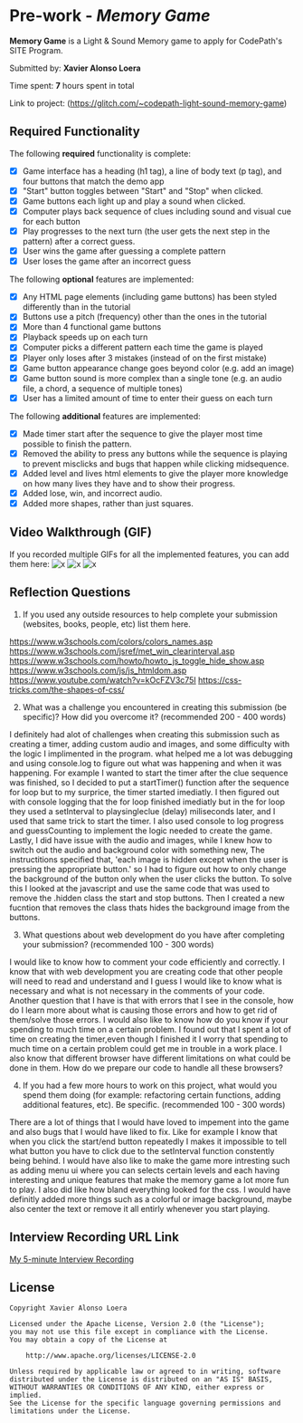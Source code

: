 # Pre-work - *Memory Game*

**Memory Game** is a Light & Sound Memory game to apply for CodePath's SITE Program. 

Submitted by: **Xavier Alonso Loera**

Time spent: **7** hours spent in total

Link to project: (https://glitch.com/~codepath-light-sound-memory-game)

## Required Functionality

The following **required** functionality is complete:

* [x] Game interface has a heading (h1 tag), a line of body text (p tag), and four buttons that match the demo app
* [x] "Start" button toggles between "Start" and "Stop" when clicked. 
* [x] Game buttons each light up and play a sound when clicked. 
* [x] Computer plays back sequence of clues including sound and visual cue for each button
* [x] Play progresses to the next turn (the user gets the next step in the pattern) after a correct guess. 
* [x] User wins the game after guessing a complete pattern
* [x] User loses the game after an incorrect guess

The following **optional** features are implemented:

* [x] Any HTML page elements (including game buttons) has been styled differently than in the tutorial
* [x] Buttons use a pitch (frequency) other than the ones in the tutorial
* [x] More than 4 functional game buttons
* [x] Playback speeds up on each turn
* [x] Computer picks a different pattern each time the game is played
* [x] Player only loses after 3 mistakes (instead of on the first mistake)
* [x] Game button appearance change goes beyond color (e.g. add an image)
* [x] Game button sound is more complex than a single tone (e.g. an audio file, a chord, a sequence of multiple tones)
* [x] User has a limited amount of time to enter their guess on each turn

The following **additional** features are implemented:

- [x] Made timer start after the sequence to give the player most time possible to finish the pattern.
- [x] Removed the ability to press any buttons while the sequence is playing to prevent misclicks and bugs that happen while clicking midsequence.
- [x] Added level and lives html elements to give the player more knowledge on how many lives they have and to show their progress.
- [x] Added lose, win, and incorrect audio.
- [x] Added more shapes, rather than just squares.

## Video Walkthrough (GIF)

If you recorded multiple GIFs for all the implemented features, you can add them here:
![x](https://media.giphy.com/media/yQGAtdftZcD5AHgOle/giphy.gif)
![x](https://media.giphy.com/media/51sw0EjipCaj6rShsU/giphy.gif)
![x](https://media.giphy.com/media/sbNCnD1KwtziT67aKv/giphy.gif)


## Reflection Questions
1. If you used any outside resources to help complete your submission (websites, books, people, etc) list them here.

https://www.w3schools.com/colors/colors_names.asp
https://www.w3schools.com/jsref/met_win_clearinterval.asp
https://www.w3schools.com/howto/howto_js_toggle_hide_show.asp
https://www.w3schools.com/js/js_htmldom.asp
https://www.youtube.com/watch?v=kOcFZV3c75I
https://css-tricks.com/the-shapes-of-css/

2. What was a challenge you encountered in creating this submission (be specific)? How did you overcome it? (recommended 200 - 400 words) 

I definitely had alot of challenges when creating this submission such as creating a timer, adding custom audio and images, and some difficulty with the logic I implimented in the program. what helped me a lot was debugging and using console.log to figure out what was happening and when it was happening. For example I wanted to start the timer after the clue sequence was finished, so I decided to put a startTimer() function after the sequence for loop but to my surprice, the timer started imediatly. I then figured out with console logging that the for loop finished imediatly but in the for loop they used a setInterval to playsingleclue (delay) miliseconds later, and I used that same trick to start the timer. I also used console to log progress and guessCounting to implement the logic needed to create the game. Lastly, I did have issue with the audio and images, while I knew how to switch out the audio and background color with something new, The instructitions specified that, 'each image is hidden except when the user is pressing the appropriate button.' so I had to figure out how to only change the background of the button only when the user clicks the button. To solve this I looked at the javascript and use the same code that was used to remove the .hidden class the start and stop buttons. Then I created a new fucntion that removes the class thats hides the background image from the buttons.

3. What questions about web development do you have after completing your submission? (recommended 100 - 300 words) 

I would like to know how to comment your code efficiently and correctly. I know that with web development you are creating code that other people will need to read and understand and I guess I would like to know what is necessary and what is not necessary in the comments of your code. Another question that I have is that with errors that I see in the console, how do I learn more about what is causing those errors and how to get rid of them/solve those errors. I would also like to know how do you know if your spending to much time on a certain problem. I found out that I spent a lot of time on creating the timer,even though I finished it I worry that spending to much time on a certain problem could get me in trouble in a work place. I also know that different browser have different limitations on what could be done in them. How do we prepare our code to handle all these browsers?

4. If you had a few more hours to work on this project, what would you spend them doing (for example: refactoring certain functions, adding additional features, etc). Be specific. (recommended 100 - 300 words) 

There are a lot of things that I would have loved to impement into the game and also bugs that I would have liked to fix. Like for example I know that when you click the start/end button repeatedly I makes it impossible to tell what button you have to click due to the setInterval function constently being behind. I would have also like to make the game more intresting such as adding menu ui where you can selects certain levels and each having interesting and unique features that make the memory game a lot more fun to play. I also did like how bland everything looked for the css. I would have definitly added more things such as a colorful or image background, maybe also center the text or remove it all entirly whenever you start playing.



## Interview Recording URL Link

[My 5-minute Interview Recording](https://www.kapwing.com/videos/6247d4c4cace9c0067208311)


## License

    Copyright Xavier Alonso Loera

    Licensed under the Apache License, Version 2.0 (the "License");
    you may not use this file except in compliance with the License.
    You may obtain a copy of the License at

        http://www.apache.org/licenses/LICENSE-2.0

    Unless required by applicable law or agreed to in writing, software
    distributed under the License is distributed on an "AS IS" BASIS,
    WITHOUT WARRANTIES OR CONDITIONS OF ANY KIND, either express or implied.
    See the License for the specific language governing permissions and
    limitations under the License.
